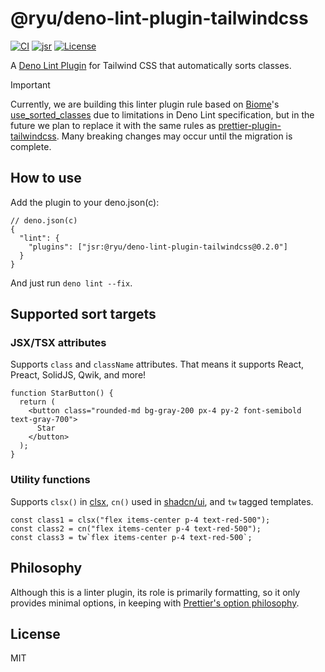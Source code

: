 # @ryu/deno-lint-plugin-tailwindcss

[![CI](https://github.com/ryuapp/deno-lint-plugin-tailwindcss/workflows/CI/badge.svg)](https://github.com/ryuapp/deno-lint-plugin-tailwindcss/actions?query=workflow%3ACI)
[![jsr](https://jsr.io/badges/@ryu/deno-lint-plugin-tailwindcss?color=22b140)](http://jsr.io/@ryu/deno-lint-plugin-tailwindcss)
[![License](https://img.shields.io/github/license/ryuapp/deno-lint-plugin-tailwindcss?labelColor=171717&color=22b140&label=License)](https://github.com/ryuapp/deno-lint-plugin-tailwindcss/blob/main/LICENSE)

A [Deno Lint Plugin](https://docs.deno.com/runtime/reference/lint_plugins/) for Tailwind CSS that automatically sorts classes.

> [!IMPORTANT]
> Currently, we are building this linter plugin rule based on [Biome](http://biomejs.dev/)'s [use_sorted_classes](https://biomejs.dev/ja/linter/rules/use-sorted-classes/) due to limitations in Deno Lint specification, but in the future we plan to replace it with the same rules as [prettier-plugin-tailwindcss](https://github.com/tailwindlabs/prettier-plugin-tailwindcss). Many breaking changes may occur until the migration is complete.

## How to use

Add the plugin to your deno.json(c):

```jsonc
// deno.json(c)
{
  "lint": {
    "plugins": ["jsr:@ryu/deno-lint-plugin-tailwindcss@0.2.0"]
  }
}
```

And just run `deno lint --fix`.

## Supported sort targets

### JSX/TSX attributes

Supports `class` and `className` attributes. That means it supports React, Preact, SolidJS, Qwik, and more!

```tsx
function StarButton() {
  return (
    <button class="rounded-md bg-gray-200 px-4 py-2 font-semibold text-gray-700">
      Star
    </button>
  );
}
```

### Utility functions

Supports `clsx()` in [clsx](https://github.com/lukeed/clsx), `cn()` used in [shadcn/ui](https://ui.shadcn.com/), and `tw` tagged templates.

```tsx
const class1 = clsx("flex items-center p-4 text-red-500");
const class2 = cn("flex items-center p-4 text-red-500");
const class3 = tw`flex items-center p-4 text-red-500`;
```

## Philosophy

Although this is a linter plugin, its role is primarily formatting, so it only provides minimal options, in keeping with [Prettier's option philosophy](https://prettier.io/docs/option-philosophy).

## License

MIT
